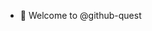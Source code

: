 - 👋 Welcome to @github-quest

<!---
github-quest/github-quest is a ✨ special ✨ repository because its `README.md` (this file) appears on your GitHub profile.
You can click the Preview link to take a look at your changes.
--->

